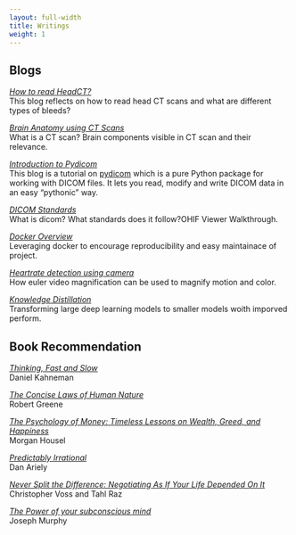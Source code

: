 ```yaml
---
layout: full-width
title: Writings
weight: 1
---
```


## Blogs
[*How to read HeadCT?*](https://ujjwal9.ml/blog/medicine/2021/01/09/how-to-read-head-ct.html)<br/>This blog reflects on how to read head CT scans and what are different types of bleeds?

[*Brain Anatomy using CT Scans*](https://ujjwal9.ml/blog/medicine/2021/01/05/ct-brain-anatomy.html)<br/> What is a CT scan? Brain components visible in CT scan and their relevance.

[*Introduction to Pydicom*](https://ujjwal9.ml/blog/medicine/library/2020/12/31/pydicom-tutorial.html)<br/>This blog is a tutorial on [pydicom](https://pydicom.github.io/) which is a pure Python package for working with DICOM files. It lets you read, modify and write DICOM data in an easy “pythonic” way.

[*DICOM Standards*](https://ujjwal9.ml/blog/medicine/2020/12/28/dicom-intro.html)<br/>What is dicom? What standards does it follow?OHIF Viewer Walkthrough.

[*Docker Overview*](https://ujjwal9.ml/blog/docker/dl-tools/2020/12/24/docker.html)<br/>Leveraging docker to encourage reproducibility and easy maintainace of project.

[*Heartrate detection using camera*](https://ujjwal9.ml/blog/maths/video/2019/04/06/heartrate-detection.html)<br/>How euler video magnification can be used to magnify motion and color.

[*Knowledge Distillation*](articles/18/knowledge-distillation)<br/>Transforming large deep learning models to smaller models woith imporved perform.


## Book Recommendation

[*Thinking, Fast and Slow*]()<br/>Daniel Kahneman

[*The Concise Laws of Human Nature*]()<br/>Robert Greene

[*The Psychology of Money: Timeless Lessons on Wealth, Greed, and Happiness*]()<br/>Morgan Housel 

[*Predictably Irrational*]()<br/>Dan Ariely

[*Never Split the Difference: Negotiating As If Your Life Depended On It*]()<br />Christopher Voss and Tahl Raz

[*The Power of your subconscious mind*]()<br />Joseph Murphy

<!-- ## Software
[*Is the Weather Weird?*](https://www.istheweatherweird.com)<br/>Jonah-Bloch Johnson and I made a website to help answer that question. Bea Malsky made a [twitter bot](https://twitter.com/itww_chicago).

[*Higher Ground*](https://github.com/potash/higher-ground)<br/>This work-in-progress uses OpenStreetMap data to analyze and visualize urban greenspace. I used it to write the above [article](articles/17/chicago-parks) about Chicago greenspace.

[*drain*](https://github.com/potash/drain)<br/>This is a simple and powerful Python framework for reproducible and parallel data science workflows.

[*collate*](https://github.com/dssg/collate)<br/>This is a Python library for generating spatiotemporal aggregation SQL queries, primarily for building features for machine learning and other models.

[*acs2pgsql*](https://github.com/dssg/acs2pgsql)<br/>This is a [drake](https://github.com/factual/drake) workflow for bulk importing the American Community Survey (ACS) data and TIGER shapefiles from the U.S. Census FTP into a PostgreSQL database.

[*dmr2pgsql*](https://github.com/dssg/il-dmr)<br/>This script downloads and imports discharge monitoring reports from the Illinois EPA website for the University of Chicago's [Environmental Law Clinic](http://www.law.uchicago.edu/clinics/environmental).

[*Visible Hand*](https://github.com/potash/visiblehand-core)<br/>This software for calculating the carbon footprint of flights and utilities by parsing e-mail receipts and integrating various aircraft and energy emissions databases.

[*Cook Scheduler*](https://github.com/potash/cook_scheduler)<br/>This python script uses linear programming to optimize the selection of a cook schedule given each cook's preferences.

## Teaching

[*Multilevel Regression Modeling for Public Policy*](assets/pdf/syllabus/multilevel.pdf) (PPHA 41420)<br/>
Regression from the Bayesian perspective and an introduction to multilevel modeling through examples in public health and political science.

[*Introduction to Program Evaluation*](assets/pdf/syllabus/program_eval.pdf) (PBPL 26433)<br/>
Introduction to regression and its application to observational and quasi-experimental causal inference for policy evaluation.

[*Introduction to Programming for Public Policy*](https://harris-ippp.github.io/) (PPHA 30550)<br/>
Introduction to data analysis in python with pandas along with bits of web APIs, databases, and GIS. -->
